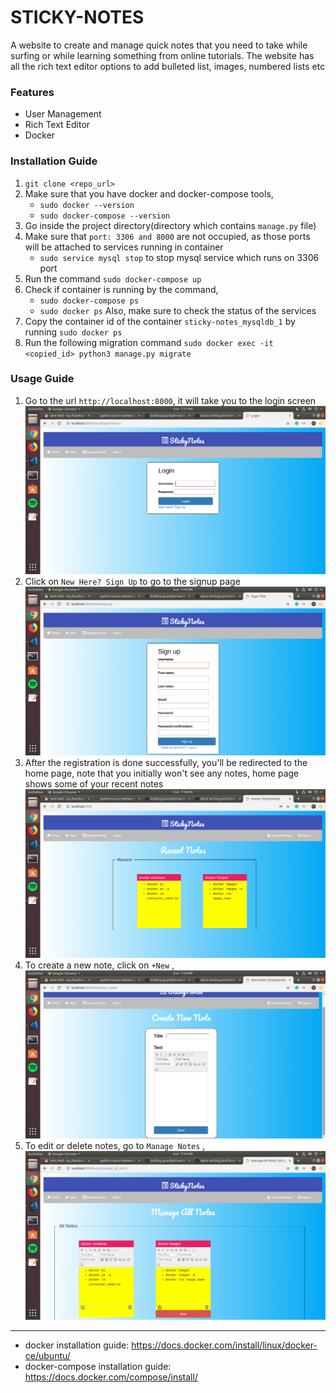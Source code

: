 # STICKY-NOTES
A website to create and manage quick notes that you need to take while surfing or while learning something from online tutorials. The website has all the rich text editor options to add bulleted list, images, numbered lists etc

### Features
- User Management
- Rich Text Editor
- Docker

### Installation Guide
1. `git clone <repo_url>`
2. Make sure that you have docker and docker-compose tools,
    - `sudo docker --version`
    - `sudo docker-compose --version`
3. Go inside the project directory(directory which contains `manage.py` file)
4. Make sure that `port: 3306 and 8000` are not occupied, as those ports will be attached to services running in container
    - `sudo service mysql stop` to stop mysql service which runs on 3306 port
5. Run the command `sudo docker-compose up`
6. Check if container is running by the command,
    -  `sudo docker-compose ps`
    -  `sudo docker ps`
    Also, make sure to check the status of the services 
7. Copy the container id of the container `sticky-notes_mysqldb_1` by running `sudo docker ps`
8. Run the following migration command `sudo docker exec -it <copied_id> python3 manage.py migrate`

### Usage Guide
1. Go to the url `http://localhost:8000`, it will take you to the login screen
![login page](https://raw.githubusercontent.com/das-raj/quantiphi-workshop/master/demo_images/login.png)
2. Click on `New Here? Sign Up` to go to the signup page
![signup page](https://raw.githubusercontent.com/das-raj/quantiphi-workshop/master/demo_images/signup.png)
3. After the registration is done successfully, you'll be redirected to the home page, note that you initially won't see any notes, home page shows some of your recent notes
![home page](https://raw.githubusercontent.com/das-raj/quantiphi-workshop/master/demo_images/recent_notes.png)
4. To create a new note, click on `+New` ,
![create new_note](https://raw.githubusercontent.com/das-raj/quantiphi-workshop/master/demo_images/new_note.png)
5. To edit or delete notes, go to `Manage Notes` ,
![manage notes](https://raw.githubusercontent.com/das-raj/quantiphi-workshop/master/demo_images/manage_notes.png)


--------------------------------------------------------------------------------------------------------------------------
- docker installation guide: https://docs.docker.com/install/linux/docker-ce/ubuntu/
- docker-compose installation guide: https://docs.docker.com/compose/install/
